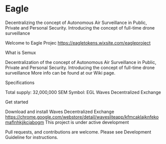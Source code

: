 # Eagle
Decentralizing the concept of Autonomous Air Surveillance in Public, Private and Personal Security. Introducing the concept of full-time drone surveillance

Welcome to Eagle Projec
https://eagletokens.wixsite.com/eagleproject

What is Semux

Decentralization of the concept of Autonomous Air Surveillance in Public, Private and Personal Security. Introducing the concept of full-time drone surveillance
More info can be found at our Wiki page.

Specifications

Total supply: 32,000,000 SEM
Symbol: EGL
Waves Decentralized Exchange

Get started

Download and install Waves Decentralized Exchange
https://chrome.google.com/webstore/detail/wavesliteapp/kfmcaklajknfekomaflnhkjjkcjabogm
This project is under active development

Pull requests, and contributions are welcome. Please see Development Guideline for instructions.
